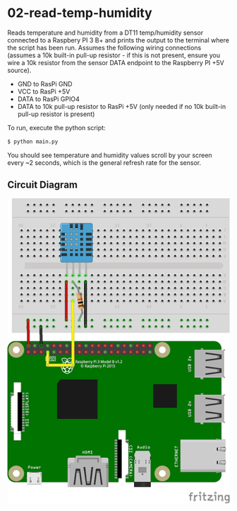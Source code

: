 # 02-read-temp-humidity

Reads temperature and humidity from a DT11 temp/humidity sensor connected to a Raspbery
PI 3 B+ and prints the output to the terminal where the script has been run. Assumes the
following wiring connections (assumes a 10k built-in pull-up resistor - if this is not
present, ensure you wire a 10k resistor from the sensor DATA endpoint to the Raspberry PI
+5V source).

- GND to RasPi GND
- VCC to RasPi +5V
- DATA to RasPi GPIO4
- DATA to 10k pull-up resistor to RasPi +5V (only needed if no 10k built-in pull-up resistor
is present)

To run, execute the python script:

```bash
$ python main.py
```

You should see temperature and humidity values scroll by your screen every ~2 seconds, which
is the general refresh rate for the sensor.

## Circuit Diagram

![Circuit](img/read-temp-humidity.png "Circuit")
